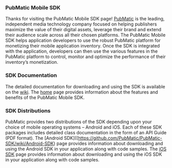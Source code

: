 ### PubMatic Mobile SDK

Thanks for visiting the PubMatic Mobile SDK page! 
[PubMatic](http://www.pubmatic.com) is the leading, independent media technology company focused on helping publishers maximize the value of their digital assets, leverage their brand and extend their audience scale across all their chosen platforms.
The PubMatic Mobile SDK helps application developers to use the robust PubMatic platform for monetizing their mobile application inventory. Once the SDK is integrated with the application, developers can then use the various features in the PubMatic platform to control, monitor and optimize the performance of their inventory’s monetization.

### SDK Documentation

The detailed documentation for downloading and using the SDK is available on the [wiki](https://github.com/PubMatic/PubMatic-SDK/wiki/Main-Page).
The [home](https://github.com/PubMatic/PubMatic-SDK/wiki/Main-Page) page provides information about the features and benefits of the PubMatic Mobile SDK.

### SDK Distributions

PubMatic provides two distributions of the SDK depending upon your choice of mobile operating systems – Android and iOS. 
Each of these SDK packages includes detailed class documentation in the form of an API Guide (PDF format).
The [Android SDK]((https://github.com/PubMatic/PubMatic-SDK/wiki/Android-SDK) page provides information about downloading and using the Android SDK in your application along with code samples.
The [iOS SDK](https://github.com/PubMatic/PubMatic-SDK/wiki/iOS-SDK) page provides information about downloading and using the iOS SDK in your application along with code samples.
